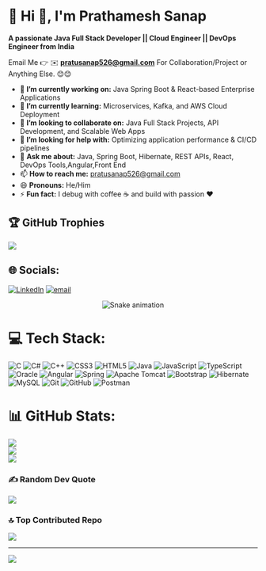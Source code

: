 # 💫 Hi 👋, I'm Prathamesh Sanap
**A passionate Java Full Stack Developer || Cloud Engineer || DevOps Engineer from India**

Email Me 👉 ✉️ **pratusanap526@gmail.com** For Collaboration/Project or Anything Else. 😊😊

- 🔭 **I’m currently working on:** Java Spring Boot & React-based Enterprise Applications
- 🌱 **I’m currently learning:** Microservices, Kafka, and AWS Cloud Deployment
- 👯 **I’m looking to collaborate on:** Java Full Stack Projects, API Development, and Scalable Web Apps
- 🤔 **I’m looking for help with:** Optimizing application performance & CI/CD pipelines
- 💬 **Ask me about:** Java, Spring Boot, Hibernate, REST APIs, React, DevOps Tools,Angular,Front End
- 📫 **How to reach me:** pratusanap526@gmail.com
- 😄 **Pronouns:** He/Him
- ⚡ **Fun fact:** I debug with coffee ☕ and build with passion ❤️

## 🏆 GitHub Trophies
![](https://github-profile-trophy.vercel.app/?username=Pratu7191&theme=radical&no-frame=false&no-bg=true&margin-w=4)

## 🌐 Socials:
[![LinkedIn](https://img.shields.io/badge/LinkedIn-%230077B5.svg?logo=linkedin&logoColor=white)](https://linkedin.com/in/https://www.linkedin.com/in/prathamesh-sanap-33073a253/) [![email](https://img.shields.io/badge/Email-D14836?logo=gmail&logoColor=white)](mailto:pratusanap526@gmail.com) 

<!-- Snake Game Repo View -->

<div align="center">
  <img src="https://profile-readme-generator.com/assets/snake.svg" alt="Snake animation" />
</div>

# 💻 Tech Stack:
![C](https://img.shields.io/badge/c-%2300599C.svg?style=for-the-badge&logo=c&logoColor=white) ![C#](https://img.shields.io/badge/c%23-%23239120.svg?style=for-the-badge&logo=csharp&logoColor=white) ![C++](https://img.shields.io/badge/c++-%2300599C.svg?style=for-the-badge&logo=c%2B%2B&logoColor=white) ![CSS3](https://img.shields.io/badge/css3-%231572B6.svg?style=for-the-badge&logo=css3&logoColor=white) ![HTML5](https://img.shields.io/badge/html5-%23E34F26.svg?style=for-the-badge&logo=html5&logoColor=white) ![Java](https://img.shields.io/badge/java-%23ED8B00.svg?style=for-the-badge&logo=openjdk&logoColor=white) ![JavaScript](https://img.shields.io/badge/javascript-%23323330.svg?style=for-the-badge&logo=javascript&logoColor=%23F7DF1E) ![TypeScript](https://img.shields.io/badge/typescript-%23007ACC.svg?style=for-the-badge&logo=typescript&logoColor=white) ![Oracle](https://img.shields.io/badge/Oracle-F80000?style=for-the-badge&logo=oracle&logoColor=white) ![Angular](https://img.shields.io/badge/angular-%23DD0031.svg?style=for-the-badge&logo=angular&logoColor=white) ![Spring](https://img.shields.io/badge/spring-%236DB33F.svg?style=for-the-badge&logo=spring&logoColor=white) ![Apache Tomcat](https://img.shields.io/badge/apache%20tomcat-%23F8DC75.svg?style=for-the-badge&logo=apache-tomcat&logoColor=black) ![Bootstrap](https://img.shields.io/badge/bootstrap-%238511FA.svg?style=for-the-badge&logo=bootstrap&logoColor=white) ![Hibernate](https://img.shields.io/badge/Hibernate-59666C?style=for-the-badge&logo=Hibernate&logoColor=white) ![MySQL](https://img.shields.io/badge/mysql-4479A1.svg?style=for-the-badge&logo=mysql&logoColor=white) ![Git](https://img.shields.io/badge/git-%23F05033.svg?style=for-the-badge&logo=git&logoColor=white) ![GitHub](https://img.shields.io/badge/github-%23121011.svg?style=for-the-badge&logo=github&logoColor=white) ![Postman](https://img.shields.io/badge/Postman-FF6C37?style=for-the-badge&logo=postman&logoColor=white)
# 📊 GitHub Stats:
![](https://github-readme-stats.vercel.app/api?username=Pratu7191&theme=dark&hide_border=false&include_all_commits=true&count_private=false)<br/>
![](https://nirzak-streak-stats.vercel.app/?user=Pratu7191&theme=dark&hide_border=false)<br/>
![](https://github-readme-stats.vercel.app/api/top-langs/?username=Pratu7191&theme=dark&hide_border=false&include_all_commits=true&count_private=false&layout=compact)


### ✍️ Random Dev Quote
![](https://quotes-github-readme.vercel.app/api?type=horizontal&theme=radical)

### 🔝 Top Contributed Repo
![](https://github-contributor-stats.vercel.app/api?username=Pratu7191&limit=5&theme=dark&combine_all_yearly_contributions=true)

---
[![](https://visitcount.itsvg.in/api?id=Pratu7191&icon=0&color=0)](https://visitcount.itsvg.in)

<!-- Proudly created with GPRM ( https://gprm.itsvg.in ) -->
